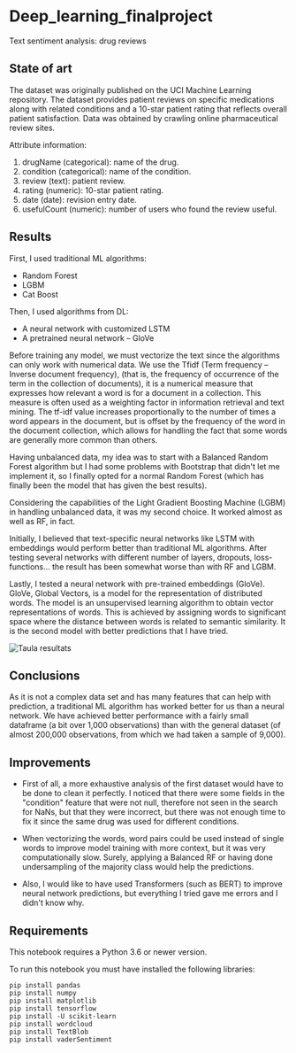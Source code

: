 # Deep_learning_finalproject
Text sentiment analysis: drug reviews

## State of art 
The dataset was originally published on the UCI Machine Learning repository.
The dataset provides patient reviews on specific medications along with related conditions and a 10-star patient rating that reflects overall patient satisfaction. Data was obtained by crawling online pharmaceutical review sites.

Attribute information:
1. drugName (categorical): name of the drug.
2. condition (categorical): name of the condition.
3. review (text): patient review.
4. rating (numeric): 10-star patient rating.
5. date (date): revision entry date.
6. usefulCount (numeric): number of users who found the review useful.

## Results
First, I used traditional ML algorithms:
- Random Forest
- LGBM
- Cat Boost

Then, I used algorithms from DL:
- A neural network with customized LSTM
- A pretrained neural network – GloVe

Before training any model, we must vectorize the text since the algorithms can only work with numerical data. We use the Tfidf (Term frequency – Inverse document frequency), (that is, the frequency of occurrence of the term in the collection of documents), it is a numerical measure that expresses how relevant a word is for a document in a collection. This measure is often used as a weighting factor in information retrieval and text mining. The tf-idf value increases proportionally to the number of times a word appears in the document, but is offset by the frequency of the word in the document collection, which allows for handling the fact that some words are generally more common than others.

Having unbalanced data, my idea was to start with a Balanced Random Forest algorithm but I had some problems with Bootstrap that didn't let me implement it, so I finally opted for a normal Random Forest (which has finally been the model that has given the best results).

Considering the capabilities of the Light Gradient Boosting Machine (LGBM) in handling unbalanced data, it was my second choice. It worked almost as well as RF, in fact.

Initially, I believed that text-specific neural networks like LSTM with embeddings would perform better than traditional ML algorithms. After testing several networks with different number of layers, dropouts, loss-functions... the result has been somewhat worse than with RF and LGBM.

Lastly, I tested a neural network with pre-trained embeddings (GloVe). GloVe, Global Vectors, is a model for the representation of distributed words. The model is an unsupervised learning algorithm to obtain vector representations of words. This is achieved by assigning words to significant space where the distance between words is related to semantic similarity. It is the second model with better predictions that I have tried.

<img src="C:\Users\Cristina\OneDrive\Documentos\Curs SEPE\Deep_learning_finalproject/taula_resultats.jpg" alt="Taula resultats" title="Taula resultats">

## Conclusions
As it is not a complex data set and has many features that can help with prediction, a traditional ML algorithm has worked better for us than a neural network.
We have achieved better performance with a fairly small dataframe (a bit over 1,000 observations) than with the general dataset (of almost 200,000 observations, from which we had taken a sample of 9,000).

## Improvements
- First of all, a more exhaustive analysis of the first dataset would have to be done to clean it perfectly. I noticed that there were some fields in the "condition" feature that were not null, therefore not seen in the search for NaNs, but that they were incorrect, but there was not enough time to fix it since the same drug was used for different conditions.

- When vectorizing the words, word pairs could be used instead of single words to improve model training with more context, but it was very computationally slow.
Surely, applying a Balanced RF or having done undersampling of the majority class would help the predictions.

- Also, I would like to have used Transformers (such as BERT) to improve neural network predictions, but everything I tried gave me errors and I didn't know why.

## Requirements
This notebook requires a Python 3.6 or newer version.

To run this notebook you must have installed the following libraries:

    pip install pandas
    pip install numpy
    pip install matplotlib
    pip install tensorflow
    pip install -U scikit-learn
    pip install wordcloud
    pip install TextBlob
    pip install vaderSentiment
